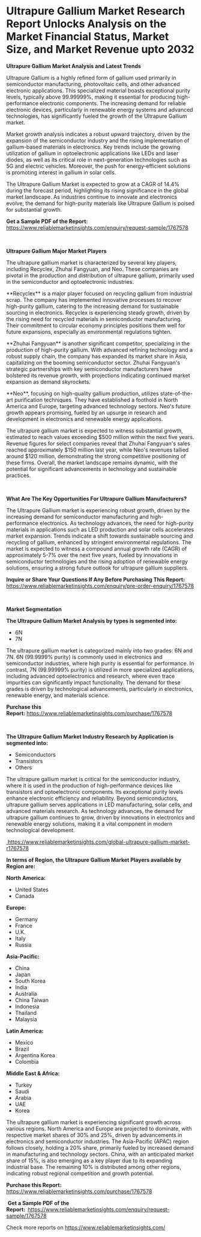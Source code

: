 <p><h1>Ultrapure Gallium Market Research Report Unlocks Analysis on the Market Financial Status, Market Size, and Market Revenue upto 2032</h1></p><p><strong>Ultrapure Gallium Market Analysis and Latest Trends</strong></p>
<p><p>Ultrapure Gallium is a highly refined form of gallium used primarily in semiconductor manufacturing, photovoltaic cells, and other advanced electronic applications. This specialized material boasts exceptional purity levels, typically above 99.99999%, making it essential for producing high-performance electronic components. The increasing demand for reliable electronic devices, particularly in renewable energy systems and advanced technologies, has significantly fueled the growth of the Ultrapure Gallium market.</p><p>Market growth analysis indicates a robust upward trajectory, driven by the expansion of the semiconductor industry and the rising implementation of gallium-based materials in electronics. Key trends include the growing utilization of gallium in optoelectronic applications like LEDs and laser diodes, as well as its critical role in next-generation technologies such as 5G and electric vehicles. Moreover, the push for energy-efficient solutions is promoting interest in gallium in solar cells.</p><p>The Ultrapure Gallium Market is expected to grow at a CAGR of 14.4% during the forecast period, highlighting its rising significance in the global market landscape. As industries continue to innovate and electronics evolve, the demand for high-purity materials like Ultrapure Gallium is poised for substantial growth.</p></p>
<p><strong>Get a Sample PDF of the Report:&nbsp;</strong> <a href="https://www.reliablemarketinsights.com/enquiry/request-sample/1767578?utm_campaign=2280&utm_medium=2&utm_source=Github&utm_content=ia&utm_term=03042025&utm_id=ultrapure-gallium">https://www.reliablemarketinsights.com/enquiry/request-sample/1767578</a></p>
<p>&nbsp;</p>
<p><strong>Ultrapure Gallium Major Market Players</strong></p>
<p><p>The ultrapure gallium market is characterized by several key players, including Recyclex, Zhuhai Fangyuan, and Neo. These companies are pivotal in the production and distribution of ultrapure gallium, primarily used in the semiconductor and optoelectronic industries.</p><p>**Recyclex** is a major player focused on recycling gallium from industrial scrap. The company has implemented innovative processes to recover high-purity gallium, catering to the increasing demand for sustainable sourcing in electronics. Recyclex is experiencing steady growth, driven by the rising need for recycled materials in semiconductor manufacturing. Their commitment to circular economy principles positions them well for future expansions, especially as environmental regulations tighten.</p><p>**Zhuhai Fangyuan** is another significant competitor, specializing in the production of high-purity gallium. With advanced refining technology and a robust supply chain, the company has expanded its market share in Asia, capitalizing on the booming semiconductor sector. Zhuhai Fangyuan's strategic partnerships with key semiconductor manufacturers have bolstered its revenue growth, with projections indicating continued market expansion as demand skyrockets.</p><p>**Neo**, focusing on high-quality gallium production, utilizes state-of-the-art purification techniques. They have established a foothold in North America and Europe, targeting advanced technology sectors. Neo's future growth appears promising, fueled by an upsurge in research and development in electronics and renewable energy applications.</p><p>The ultrapure gallium market is expected to witness substantial growth, estimated to reach values exceeding $500 million within the next five years. Revenue figures for select companies reveal that Zhuhai Fangyuan's sales reached approximately $150 million last year, while Neo's revenues tallied around $120 million, demonstrating the strong competitive positioning of these firms. Overall, the market landscape remains dynamic, with the potential for significant advancements in technology and sustainable practices.</p></p>
<p>&nbsp;</p>
<p><strong>What Are The Key Opportunities For Ultrapure Gallium Manufacturers?</strong></p>
<p><p>The Ultrapure Gallium market is experiencing robust growth, driven by the increasing demand for semiconductor manufacturing and high-performance electronics. As technology advances, the need for high-purity materials in applications such as LED production and solar cells accelerates market expansion. Trends indicate a shift towards sustainable sourcing and recycling of gallium, enhanced by stringent environmental regulations. The market is expected to witness a compound annual growth rate (CAGR) of approximately 5-7% over the next five years, fueled by innovations in semiconductor technologies and the rising adoption of renewable energy solutions, ensuring a strong future outlook for ultrapure gallium suppliers.</p></p>
<p><strong>Inquire or Share Your Questions If Any Before Purchasing This Report:</strong> <a href="https://www.reliablemarketinsights.com/enquiry/pre-order-enquiry/1767578?utm_campaign=2280&utm_medium=2&utm_source=Github&utm_content=ia&utm_term=03042025&utm_id=ultrapure-gallium">https://www.reliablemarketinsights.com/enquiry/pre-order-enquiry/1767578</a></p>
<p>&nbsp;</p>
<p><strong>Market Segmentation</strong></p>
<p><strong>The Ultrapure Gallium Market Analysis by types is segmented into:</strong></p>
<p><ul><li>6N</li><li>7N</li></ul></p>
<p><p>The ultrapure gallium market is categorized mainly into two grades: 6N and 7N. 6N (99.9999% purity) is commonly used in electronics and semiconductor industries, where high purity is essential for performance. In contrast, 7N (99.99999% purity) is utilized in more specialized applications, including advanced optoelectronics and research, where even trace impurities can significantly impact functionality. The demand for these grades is driven by technological advancements, particularly in electronics, renewable energy, and materials science.</p></p>
<p><strong>Purchase this Report:&nbsp;</strong><a href="https://www.reliablemarketinsights.com/purchase/1767578?utm_campaign=2280&utm_medium=2&utm_source=Github&utm_content=ia&utm_term=03042025&utm_id=ultrapure-gallium">https://www.reliablemarketinsights.com/purchase/1767578</a></p>
<p>&nbsp;</p>
<p><strong>The Ultrapure Gallium Market Industry Research by Application is segmented into:</strong></p>
<p><ul><li>Semiconductors</li><li>Transistors</li><li>Others</li></ul></p>
<p><p>The ultrapure gallium market is critical for the semiconductor industry, where it is used in the production of high-performance devices like transistors and optoelectronic components. Its exceptional purity levels enhance electronic efficiency and reliability. Beyond semiconductors, ultrapure gallium serves applications in LED manufacturing, solar cells, and advanced materials research. As technology advances, the demand for ultrapure gallium continues to grow, driven by innovations in electronics and renewable energy solutions, making it a vital component in modern technological development.</p></p>
<p><a href="https://www.reliablemarketinsights.com/global-ultrapure-gallium-market-r1767578?utm_campaign=2280&utm_medium=2&utm_source=Github&utm_content=ia&utm_term=03042025&utm_id=ultrapure-gallium">&nbsp;https://www.reliablemarketinsights.com/global-ultrapure-gallium-market-r1767578</a></p>
<p><strong>In terms of Region, the Ultrapure Gallium Market Players available by Region are:</strong></p>
<p>
    <p> <strong> North America: </strong>
        <ul>
            <li>United States</li>
            <li>Canada</li>
        </ul>
        </p> 
    <p> <strong> Europe: </strong>
        <ul>
            <li>Germany</li>
            <li>France</li>
            <li>U.K.</li>
            <li>Italy</li>
            <li>Russia</li>
        </ul>
        </p> 
    <p> <strong> Asia-Pacific: </strong>
        <ul>
            <li>China</li>
            <li>Japan</li>
            <li>South Korea</li>
            <li>India</li>
            <li>Australia</li>
            <li>China Taiwan</li>
            <li>Indonesia</li>
            <li>Thailand</li>
            <li>Malaysia</li>
        </ul>
        </p> 
    <p> <strong> Latin America: </strong>
        <ul>
            <li>Mexico</li>
            <li>Brazil</li>
            <li>Argentina Korea</li>
            <li>Colombia</li>
        </ul>
        </p> 
    <p> <strong> Middle East & Africa: </strong>
        <ul>
            <li>Turkey</li>
            <li>Saudi</li>
            <li>Arabia</li>
            <li>UAE</li>
            <li>Korea</li>
        </ul>
    </p>
    </p>
<p><p>The ultrapure gallium market is experiencing significant growth across various regions. North America and Europe are projected to dominate, with respective market shares of 30% and 25%, driven by advancements in electronics and semiconductor industries. The Asia-Pacific (APAC) region follows closely, holding a 20% share, primarily fueled by increased demand in manufacturing and technology sectors. China, with an anticipated market share of 15%, is also emerging as a key player due to its expanding industrial base. The remaining 10% is distributed among other regions, indicating robust regional competition and growth potential.</p></p>
<p><strong>Purchase this Report: </strong><a href="https://www.reliablemarketinsights.com/purchase/1767578?utm_campaign=2280&utm_medium=2&utm_source=Github&utm_content=ia&utm_term=03042025&utm_id=ultrapure-gallium">https://www.reliablemarketinsights.com/purchase/1767578</a></p>
<p>&nbsp;<strong>Get a Sample PDF of the Report:&nbsp;&nbsp;</strong><a href="https://www.reliablemarketinsights.com/enquiry/request-sample/1767578?utm_campaign=2280&utm_medium=2&utm_source=Github&utm_content=ia&utm_term=03042025&utm_id=ultrapure-gallium">https://www.reliablemarketinsights.com/enquiry/request-sample/1767578</a></p>
<p><strong></strong></p>
<p>Check more reports on <a href="https://www.reliablemarketinsights.com/?utm_campaign=2280&utm_medium=2&utm_source=Github&utm_content=ia&utm_term=03042025&utm_id=ultrapure-gallium">https://www.reliablemarketinsights.com/</a></p>
